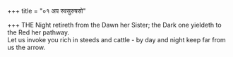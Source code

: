 +++
title = "०१ अप स्वसुरुषसो"

+++
THE Night retireth from the Dawn her Sister; the Dark one yieldeth to the Red her pathway.  
     Let us invoke you rich in steeds and cattle - by day and night keep far from us the arrow.